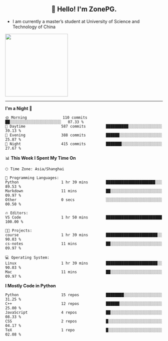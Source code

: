 <h2 align="center">👋 Hello! I'm ZonePG.</h2>

- I am currently a master’s student at University of Science and Technology of China

<img height=200 align="center" src="https://github-readme-stats.vercel.app/api?username=zonepg" />

-------

<!--START_SECTION:waka-->
**I'm a Night 🦉** 

```text
🌞 Morning                110 commits         ██░░░░░░░░░░░░░░░░░░░░░░░   07.33 % 
🌆 Daytime                587 commits         ██████████░░░░░░░░░░░░░░░   39.13 % 
🌃 Evening                388 commits         ██████░░░░░░░░░░░░░░░░░░░   25.87 % 
🌙 Night                  415 commits         ███████░░░░░░░░░░░░░░░░░░   27.67 % 
```


📊 **This Week I Spent My Time On** 

```text
🕑︎ Time Zone: Asia/Shanghai

💬 Programming Languages: 
Python                   1 hr 39 mins        ██████████████████████░░░   89.53 % 
Markdown                 11 mins             ██░░░░░░░░░░░░░░░░░░░░░░░   09.97 % 
Other                    0 secs              ░░░░░░░░░░░░░░░░░░░░░░░░░   00.50 % 

🔥 Editors: 
VS Code                  1 hr 50 mins        █████████████████████████   100.00 % 

🐱‍💻 Projects: 
course                   1 hr 39 mins        ███████████████████████░░   90.03 % 
cs-notes                 11 mins             ██░░░░░░░░░░░░░░░░░░░░░░░   09.97 % 

💻 Operating System: 
Linux                    1 hr 39 mins        ███████████████████████░░   90.03 % 
Mac                      11 mins             ██░░░░░░░░░░░░░░░░░░░░░░░   09.97 % 
```

**I Mostly Code in Python** 

```text
Python                   15 repos            ████████░░░░░░░░░░░░░░░░░   31.25 % 
C++                      12 repos            ██████░░░░░░░░░░░░░░░░░░░   25.00 % 
JavaScript               4 repos             ██░░░░░░░░░░░░░░░░░░░░░░░   08.33 % 
CSS                      2 repos             █░░░░░░░░░░░░░░░░░░░░░░░░   04.17 % 
TeX                      1 repo              █░░░░░░░░░░░░░░░░░░░░░░░░   02.08 % 
```




<!--END_SECTION:waka-->

